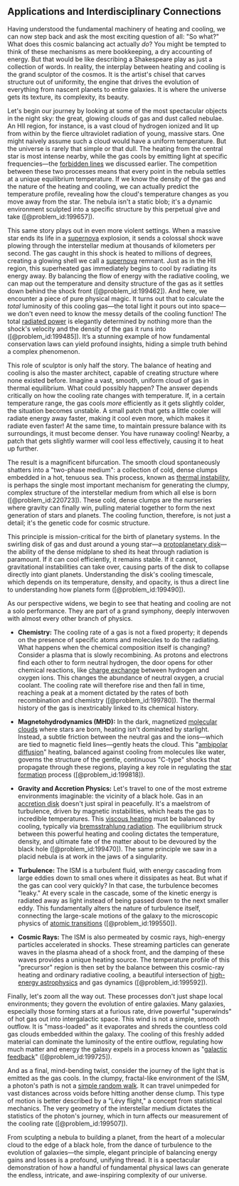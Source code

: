 ## Applications and Interdisciplinary Connections

Having understood the fundamental machinery of heating and cooling, we can now step back and ask the most exciting question of all: "So what?" What does this cosmic balancing act actually *do*? You might be tempted to think of these mechanisms as mere bookkeeping, a dry accounting of energy. But that would be like describing a Shakespeare play as just a collection of words. In reality, the interplay between heating and cooling is the grand sculptor of the cosmos. It is the artist's chisel that carves structure out of uniformity, the engine that drives the evolution of everything from nascent planets to entire galaxies. It is where the universe gets its texture, its complexity, its beauty.

Let's begin our journey by looking at some of the most spectacular objects in the night sky: the great, glowing clouds of gas and dust called nebulae. An HII region, for instance, is a vast cloud of hydrogen ionized and lit up from within by the fierce ultraviolet radiation of young, massive stars. One might naively assume such a cloud would have a uniform temperature. But the universe is rarely that simple or that dull. The heating from the central star is most intense nearby, while the gas cools by emitting light at specific frequencies—the [forbidden lines](@article_id:171967) we discussed earlier. The competition between these two processes means that every point in the nebula settles at a unique equilibrium temperature. If we know the density of the gas and the nature of the heating and cooling, we can actually predict the temperature profile, revealing how the cloud's temperature changes as you move away from the star. The nebula isn't a static blob; it's a dynamic environment sculpted into a specific structure by this perpetual give and take ([@problem_id:199657]).

This same story plays out in even more violent settings. When a massive star ends its life in a [supernova](@article_id:158957) explosion, it sends a colossal shock wave plowing through the interstellar medium at thousands of kilometers per second. The gas caught in this shock is heated to millions of degrees, creating a glowing shell we call a [supernova](@article_id:158957) remnant. Just as in the HII region, this superheated gas immediately begins to cool by radiating its energy away. By balancing the flow of energy with the radiative cooling, we can map out the temperature and density structure of the gas as it settles down behind the shock front ([@problem_id:199462]). And here, we encounter a piece of pure physical magic. It turns out that to calculate the *total* luminosity of this cooling gas—the total light it pours out into space—we don't even need to know the messy details of the cooling function! The total [radiated power](@article_id:273759) is elegantly determined by nothing more than the shock's velocity and the density of the gas it runs into ([@problem_id:199485]). It’s a stunning example of how fundamental conservation laws can yield profound insights, hiding a simple truth behind a complex phenomenon.

This role of sculptor is only half the story. The balance of heating and cooling is also the master architect, capable of creating structure where none existed before. Imagine a vast, smooth, uniform cloud of gas in thermal equilibrium. What could possibly happen? The answer depends critically on how the cooling rate changes with temperature. If, in a certain temperature range, the gas cools *more* efficiently as it gets slightly colder, the situation becomes unstable. A small patch that gets a little cooler will radiate energy away faster, making it cool even more, which makes it radiate even faster! At the same time, to maintain pressure balance with its surroundings, it must become denser. You have runaway cooling! Nearby, a patch that gets slightly warmer will cool less effectively, causing it to heat up further.

The result is a magnificent bifurcation. The smooth cloud spontaneously shatters into a "two-phase medium": a collection of cold, dense clumps embedded in a hot, tenuous sea. This process, known as [thermal instability](@article_id:151268), is perhaps the single most important mechanism for generating the clumpy, complex structure of the interstellar medium from which all else is born ([@problem_id:220723]). These cold, dense clumps are the nurseries where gravity can finally win, pulling material together to form the next generation of stars and planets. The cooling function, therefore, is not just a detail; it's the genetic code for cosmic structure.

This principle is mission-critical for the birth of planetary systems. In the swirling disk of gas and dust around a young star—a [protoplanetary disk](@article_id:157566)—the ability of the dense midplane to shed its heat through radiation is paramount. If it can cool efficiently, it remains stable. If it cannot, gravitational instabilities can take over, causing parts of the disk to collapse directly into giant planets. Understanding the disk's cooling timescale, which depends on its temperature, density, and opacity, is thus a direct line to understanding how planets form ([@problem_id:199490]).

As our perspective widens, we begin to see that heating and cooling are not a solo performance. They are part of a grand symphony, deeply interwoven with almost every other branch of physics.

*   **Chemistry:** The cooling rate of a gas is not a fixed property; it depends on the presence of specific atoms and molecules to do the radiating. What happens when the chemical composition itself is changing? Consider a plasma that is slowly recombining. As protons and electrons find each other to form neutral hydrogen, the door opens for other chemical reactions, like [charge exchange](@article_id:185867) between hydrogen and oxygen ions. This changes the abundance of neutral oxygen, a crucial coolant. The cooling rate will therefore rise and then fall in time, reaching a peak at a moment dictated by the rates of both recombination and chemistry ([@problem_id:199780]). The thermal history of the gas is inextricably linked to its chemical history.

*   **Magnetohydrodynamics (MHD):** In the dark, magnetized [molecular clouds](@article_id:160208) where stars are born, heating isn't dominated by starlight. Instead, a subtle friction between the neutral gas and the ions—which are tied to magnetic field lines—gently heats the cloud. This "[ambipolar diffusion](@article_id:270950)" heating, balanced against cooling from molecules like water, governs the structure of the gentle, continuous "C-type" shocks that propagate through these regions, playing a key role in regulating the [star formation](@article_id:159862) process ([@problem_id:199818]).

*   **Gravity and Accretion Physics:** Let's travel to one of the most extreme environments imaginable: the vicinity of a black hole. Gas in an [accretion disk](@article_id:159110) doesn't just spiral in peacefully. It's a maelstrom of turbulence, driven by magnetic instabilities, which heats the gas to incredible temperatures. This [viscous heating](@article_id:161152) must be balanced by cooling, typically via [bremsstrahlung radiation](@article_id:158545). The equilibrium struck between this powerful heating and cooling dictates the temperature, density, and ultimate fate of the matter about to be devoured by the black hole ([@problem_id:199470]). The same principle we saw in a placid nebula is at work in the jaws of a singularity.

*   **Turbulence:** The ISM is a turbulent fluid, with energy cascading from large eddies down to small ones where it dissipates as heat. But what if the gas can cool very quickly? In that case, the turbulence becomes "leaky." At every scale in the cascade, some of the kinetic energy is radiated away as light instead of being passed down to the next smaller eddy. This fundamentally alters the nature of turbulence itself, connecting the large-scale motions of the galaxy to the microscopic physics of [atomic transitions](@article_id:157773) ([@problem_id:199550]).

*   **Cosmic Rays:** The ISM is also permeated by cosmic rays, high-energy particles accelerated in shocks. These streaming particles can generate waves in the plasma ahead of a shock front, and the damping of these waves provides a unique heating source. The temperature profile of this "precursor" region is then set by the balance between this cosmic-ray heating and ordinary radiative cooling, a beautiful intersection of [high-energy astrophysics](@article_id:159431) and gas dynamics ([@problem_id:199592]).

Finally, let's zoom all the way out. These processes don't just shape local environments; they govern the evolution of entire galaxies. Many galaxies, especially those forming stars at a furious rate, drive powerful "superwinds" of hot gas out into intergalactic space. This wind is not a simple, smooth outflow. It is "mass-loaded" as it evaporates and shreds the countless cold gas clouds embedded within the galaxy. The cooling of this freshly added material can dominate the luminosity of the entire outflow, regulating how much matter and energy the galaxy expels in a process known as "[galactic feedback](@article_id:161319)" ([@problem_id:199725]).

And as a final, mind-bending twist, consider the journey of the light that is emitted as the gas cools. In the clumpy, fractal-like environment of the ISM, a photon's path is not a [simple random walk](@article_id:270169). It can travel unimpeded for vast distances across voids before hitting another dense clump. This type of motion is better described by a "Lévy flight," a concept from statistical mechanics. The very geometry of the interstellar medium dictates the statistics of the photon's journey, which in turn affects our measurement of the cooling rate ([@problem_id:199507]).

From sculpting a nebula to building a planet, from the heart of a molecular cloud to the edge of a black hole, from the dance of turbulence to the evolution of galaxies—the simple, elegant principle of balancing energy gains and losses is a profound, unifying thread. It is a spectacular demonstration of how a handful of fundamental physical laws can generate the endless, intricate, and awe-inspiring complexity of our universe.